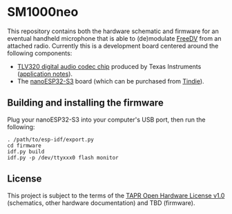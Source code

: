 # SM1000neo

This repository contains both the hardware schematic and firmware for an eventual handheld microphone
that is able to (de)modulate [FreeDV](https://freedv.org/) from an attached radio. Currently this is
a development board centered around the following components:

* [TLV320 digital audio codec chip](https://www.ti.com/cn/lit/ds/symlink/tlv320aic3254.pdf?ts=1651153824042) produced by Texas Instruments ([application notes](https://www.ti.com/lit/an/slaa408a/slaa408a.pdf?ts=1651208477772&ref_url=https%253A%252F%252Fwww.google.com%252F)).
* The [nanoESP32-S3](https://github.com/wuxx/nanoESP32-S3) board (which can be purchased from [Tindie](https://www.tindie.com/products/johnnywu/nanoesp32-s3-development-board/)).

## Building and installing the firmware

Plug your nanoESP32-S3 into your computer's USB port, then run the following:

```
. /path/to/esp-idf/export.py
cd firmware
idf.py build
idf.py -p /dev/ttyxxx0 flash monitor
```

## License

This project is subject to the terms of the [TAPR Open Hardware License v1.0](https://tapr.org/the-tapr-open-hardware-license/) (schematics, 
other hardware documentation) and TBD (firmware).
